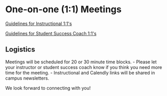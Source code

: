 # One-on-one (1:1) Meetings

[Guidelines for Instructional 1:1's](https://docs.google.com/document/d/1TzTanpHFF2m2SKHeemYS9gvU0hIU0isvy5uVDh_mtX4/edit)

[Guidelines for Student Success Coach 1:1's](https://docs.google.com/document/d/1jdh_dM2J2uoBHEbf9MaZdGjCqRFrPJ_xxLVuFSoPsNw/edit)

## Logistics

Meetings will be scheduled for 20 or 30 minute time blocks.
    - Please let your instructor or student success coach know if you think you need more time for the meeting.
    - Instructional and Calendly links will be shared in campus newsletters.

We look forward to connecting with you!
